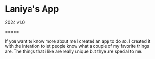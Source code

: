 # Laniya's App

2024 v1.0

=====

If you want to know more about me I created an app to do so. I created it with the intention to let people know what a couple of my favorite things are. The things that i like are really unique but thye are special to me. 
